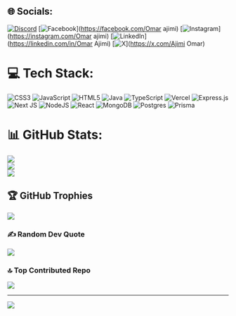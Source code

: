 

## 🌐 Socials:
[![Discord](https://img.shields.io/badge/Discord-%237289DA.svg?logo=discord&logoColor=white)](https://discord.gg/omar#0000) [![Facebook](https://img.shields.io/badge/Facebook-%231877F2.svg?logo=Facebook&logoColor=white)](https://facebook.com/Omar ajimi) [![Instagram](https://img.shields.io/badge/Instagram-%23E4405F.svg?logo=Instagram&logoColor=white)](https://instagram.com/Omar ajimi) [![LinkedIn](https://img.shields.io/badge/LinkedIn-%230077B5.svg?logo=linkedin&logoColor=white)](https://linkedin.com/in/Omar Ajimi) [![X](https://img.shields.io/badge/X-black.svg?logo=X&logoColor=white)](https://x.com/Ajimi Omar) 

# 💻 Tech Stack:
![CSS3](https://img.shields.io/badge/css3-%231572B6.svg?style=flat-square&logo=css3&logoColor=white) ![JavaScript](https://img.shields.io/badge/javascript-%23323330.svg?style=flat-square&logo=javascript&logoColor=%23F7DF1E) ![HTML5](https://img.shields.io/badge/html5-%23E34F26.svg?style=flat-square&logo=html5&logoColor=white) ![Java](https://img.shields.io/badge/java-%23ED8B00.svg?style=flat-square&logo=openjdk&logoColor=white) ![TypeScript](https://img.shields.io/badge/typescript-%23007ACC.svg?style=flat-square&logo=typescript&logoColor=white) ![Vercel](https://img.shields.io/badge/vercel-%23000000.svg?style=flat-square&logo=vercel&logoColor=white) ![Express.js](https://img.shields.io/badge/express.js-%23404d59.svg?style=flat-square&logo=express&logoColor=%2361DAFB) ![Next JS](https://img.shields.io/badge/Next-black?style=flat-square&logo=next.js&logoColor=white) ![NodeJS](https://img.shields.io/badge/node.js-6DA55F?style=flat-square&logo=node.js&logoColor=white) ![React](https://img.shields.io/badge/react-%2320232a.svg?style=flat-square&logo=react&logoColor=%2361DAFB) ![MongoDB](https://img.shields.io/badge/MongoDB-%234ea94b.svg?style=flat-square&logo=mongodb&logoColor=white) ![Postgres](https://img.shields.io/badge/postgres-%23316192.svg?style=flat-square&logo=postgresql&logoColor=white) ![Prisma](https://img.shields.io/badge/Prisma-3982CE?style=flat-square&logo=Prisma&logoColor=white)
# 📊 GitHub Stats:
![](https://github-readme-stats.vercel.app/api?username=Toni-Soprano&theme=dark&hide_border=false&include_all_commits=false&count_private=false)<br/>
![](https://github-readme-streak-stats.herokuapp.com/?user=Toni-Soprano&theme=dark&hide_border=false)<br/>
![](https://github-readme-stats.vercel.app/api/top-langs/?username=Toni-Soprano&theme=dark&hide_border=false&include_all_commits=false&count_private=false&layout=compact)

## 🏆 GitHub Trophies
![](https://github-profile-trophy.vercel.app/?username=Toni-Soprano&theme=react&no-frame=false&no-bg=true&margin-w=4)

### ✍️ Random Dev Quote
![](https://quotes-github-readme.vercel.app/api?type=vetical&theme=dark)

### 🔝 Top Contributed Repo
![](https://github-contributor-stats.vercel.app/api?username=Toni-Soprano&limit=5&theme=dark&combine_all_yearly_contributions=true)

---
[![](https://visitcount.itsvg.in/api?id=Toni-Soprano&icon=2&color=4)](https://visitcount.itsvg.in)

<!-- Proudly created with GPRM ( https://gprm.itsvg.in ) -->
